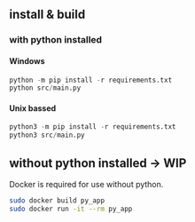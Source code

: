 ## install & build

### with python installed

#### Windows
```` python
python -m pip install -r requirements.txt
python src/main.py
````

#### Unix bassed
````python
python3 -m pip install -r requirements.txt
python3 src/main.py
````

## without python installed -> WIP
Docker is required for use without python. 
````bash
sudo docker build py_app
sudo docker run -it --rm py_app
````
